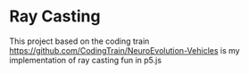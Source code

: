 # Ray Casting
This project based on the coding train https://github.com/CodingTrain/NeuroEvolution-Vehicles is my implementation of ray casting fun in p5.js
